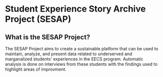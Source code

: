 # Student Experience Story Archive Project (SESAP)

## What is the SESAP Project?
The SESAP Project aims to create a sustainable platform that can be used to maintain, analyze, and present data related to underserved and marganalized students' experiences in the EECS program.
Automatic analysis is done on interviews from these students with the findings used to highlight areas of improvment. 
